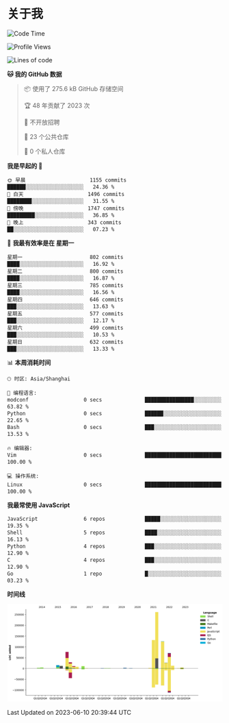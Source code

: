 # 关于我

<!--START_SECTION:waka-->
![Code Time](http://img.shields.io/badge/Code%20Time-757%20hrs%2049%20mins-blue)

![Profile Views](http://img.shields.io/badge/%E4%B8%AA%E4%BA%BA%E8%B5%84%E6%96%99%E8%A7%82%E7%9C%8B%E6%AC%A1%E6%95%B0-0-blue)

![Lines of code](https://img.shields.io/badge/%E4%BB%8E%E3%80%8CHello%20World%E3%80%8D%E8%B5%B7%E6%88%91%E5%B7%B2%E7%BB%8F%E5%86%99%E4%BA%86-802.6%20thousand%20%E8%A1%8C%E4%BB%A3%E7%A0%81-blue)

**🐱 我的 GitHub 数据** 

> 📦  使用了 275.6 kB GitHub 存储空间 
 > 
> 🏆 48 年贡献了 2023 次
 > 
> 🚫 不开放招聘
 > 
> 📜 23 个公共仓库 
 > 
> 🔑 0 个私人仓库 
 > 
**我是早起的 🐤** 

```text
🌞 早晨                     1155 commits        ██████░░░░░░░░░░░░░░░░░░░   24.36 % 
🌆 白天                     1496 commits        ████████░░░░░░░░░░░░░░░░░   31.55 % 
🌃 傍晚                     1747 commits        █████████░░░░░░░░░░░░░░░░   36.85 % 
🌙 晚上                     343 commits         ██░░░░░░░░░░░░░░░░░░░░░░░   07.23 % 
```
📅 **我最有效率是在 星期一** 

```text
星期一                      802 commits         ████░░░░░░░░░░░░░░░░░░░░░   16.92 % 
星期二                      800 commits         ████░░░░░░░░░░░░░░░░░░░░░   16.87 % 
星期三                      785 commits         ████░░░░░░░░░░░░░░░░░░░░░   16.56 % 
星期四                      646 commits         ███░░░░░░░░░░░░░░░░░░░░░░   13.63 % 
星期五                      577 commits         ███░░░░░░░░░░░░░░░░░░░░░░   12.17 % 
星期六                      499 commits         ███░░░░░░░░░░░░░░░░░░░░░░   10.53 % 
星期日                      632 commits         ███░░░░░░░░░░░░░░░░░░░░░░   13.33 % 
```


📊 **本周消耗时间** 

```text
🕑︎ 时区: Asia/Shanghai

💬 编程语言: 
modconf                  0 secs              ████████████████░░░░░░░░░   63.82 % 
Python                   0 secs              ██████░░░░░░░░░░░░░░░░░░░   22.65 % 
Bash                     0 secs              ███░░░░░░░░░░░░░░░░░░░░░░   13.53 % 

🔥 编辑器: 
Vim                      0 secs              █████████████████████████   100.00 % 

💻 操作系统: 
Linux                    0 secs              █████████████████████████   100.00 % 
```

**我最常使用 JavaScript** 

```text
JavaScript               6 repos             █████░░░░░░░░░░░░░░░░░░░░   19.35 % 
Shell                    5 repos             ████░░░░░░░░░░░░░░░░░░░░░   16.13 % 
Python                   4 repos             ███░░░░░░░░░░░░░░░░░░░░░░   12.90 % 
C                        4 repos             ███░░░░░░░░░░░░░░░░░░░░░░   12.90 % 
Go                       1 repo              █░░░░░░░░░░░░░░░░░░░░░░░░   03.23 % 
```



**时间线**

![Lines of Code chart](https://raw.githubusercontent.com/Arondight/Arondight/master/assets/bar_graph.png)


 Last Updated on 2023-06-10 20:39:44 UTC
<!--END_SECTION:waka-->
